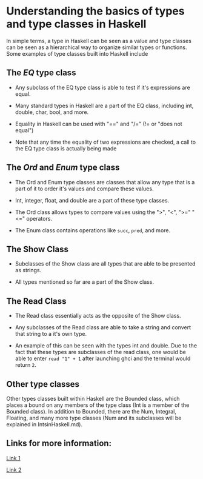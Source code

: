 # Understanding the basics of types and type classes in Haskell

In simple terms, a type in Haskell can be seen as a value and type classes can be seen as a hierarchical way to organize similar types or functions. Some examples of type classes built into Haskell include

## The *EQ* type class

- Any subclass of the EQ type class is able to test if it's expressions are equal. 

- Many standard types in Haskell are a part of the EQ class, including int, double, char, bool, and more. 

- Equality in Haskell can be used with "==" and "/=" (!= or "does not equal")

- Note that any time the equality of two expressions are checked, a call to the EQ type class is actually being made

## The *Ord* and *Enum* type class

- The Ord and Enum type classes are classes that allow any type that is a part of it to order it's values and compare these values.

- Int, integer, float, and double are a part of these type classes.

- The Ord class allows types to compare values using the ">", "<", ">=" "<=" operators. 

- The Enum class contains operations like `succ`, `pred`, and more.

## The Show Class

- Subclasses of the Show class are all types that are able to be presented as strings.

- All types mentioned so far are a part of the Show class.

## The Read Class

- The Read class essentially acts as the opposite of the Show class.

- Any subclasses of the Read class are able to take a string and convert that string to a it's own type.

- An example of this can be seen with the types int and double. Due to the fact that these types are subclasses of the read class, one would be able to enter `read "1" + 1` after launching ghci and the terminal would return `2`.

## Other type classes

Other types classes built within Haskell are the Bounded class, which places a bound on any members of the type class (Int is a member of the Bounded class). In addition to Bounded, there are the Num, Integral, Floating, and many more type classes (Num and its subclasses will be explained in IntsinHaskell.md). 

## Links for more information:

[Link 1](https://www.tutorialspoint.com/haskell/haskell_types_and_type_class.htm)

[Link 2](http://learnyouahaskell.com/types-and-typeclasses)